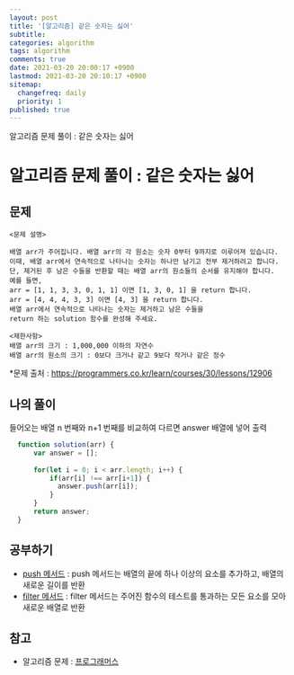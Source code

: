 ```yaml
---
layout: post
title: '[알고리즘] 같은 숫자는 싫어'
subtitle: 
categories: algorithm
tags: algorithm
comments: true
date: 2021-03-20 20:00:17 +0900
lastmod: 2021-03-20 20:10:17 +0900
sitemap:
  changefreq: daily
  priority: 1
published: true
---
```


알고리즘 문제 풀이 : 같은 숫자는 싫어<br />

# 알고리즘 문제 풀이 : 같은 숫자는 싫어

## 문제 
```text
<문제 설명>

배열 arr가 주어집니다. 배열 arr의 각 원소는 숫자 0부터 9까지로 이루어져 있습니다. 
이때, 배열 arr에서 연속적으로 나타나는 숫자는 하나만 남기고 전부 제거하려고 합니다. 
단, 제거된 후 남은 수들을 반환할 때는 배열 arr의 원소들의 순서를 유지해야 합니다. 
예를 들면,
arr = [1, 1, 3, 3, 0, 1, 1] 이면 [1, 3, 0, 1] 을 return 합니다.
arr = [4, 4, 4, 3, 3] 이면 [4, 3] 을 return 합니다.
배열 arr에서 연속적으로 나타나는 숫자는 제거하고 남은 수들을 
return 하는 solution 함수를 완성해 주세요.

<제한사항>
배열 arr의 크기 : 1,000,000 이하의 자연수
배열 arr의 원소의 크기 : 0보다 크거나 같고 9보다 작거나 같은 정수
```

*문제 출처 : https://programmers.co.kr/learn/courses/30/lessons/12906


## 나의 풀이
들어오는 배열 n 번째와 n+1 번째를 비교하여 다르면 answer 배열에 넣어 출력

```javascript
  function solution(arr) {
      var answer = [];
      
      for(let i = 0; i < arr.length; i++) {
          if(arr[i] !== arr[i+1]) {
            answer.push(arr[i]);
          }
      }
      return answer;
  }
```



## 공부하기
- [push 메서드](https://developer.mozilla.org/ko/docs/Web/JavaScript/Reference/Global_Objects/Array/push) 
: push 메서드는 배열의 끝에 하나 이상의 요소를 추가하고, 배열의 새로운 길이를 반환 
- [filter 메서드](https://developer.mozilla.org/ko/docs/Web/JavaScript/Reference/Global_Objects/Array/filter)
: filter 메서드는 주어진 함수의 테스트를 통과하는 모든 요소를 모아 새로운 배열로 반환



## 참고
- 알고리즘 문제 : [프로그래머스](https://programmers.co.kr)